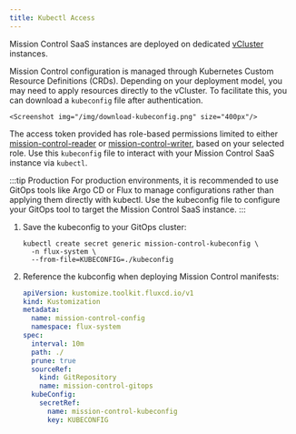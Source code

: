 ```yaml
---
title: Kubectl Access
---
```


Mission Control SaaS instances are deployed on dedicated [vCluster](https://www.vcluster.com/) instances.

Mission Control configuration is managed through Kubernetes Custom Resource Definitions (CRDs). Depending on your deployment model, you may need to apply resources directly to the vCluster. To facilitate this, you can download a `kubeconfig` file after authentication.

    <Screenshot img="/img/download-kubeconfig.png" size="400px"/>

The access token provided has role-based permissions limited to either [mission-control-reader](https://github.com/flanksource/mission-control-chart/blob/main/chart/templates/rbac.yaml#L130-L143) or [mission-control-writer](https://github.com/flanksource/mission-control-chart/blob/main/chart/templates/rbac.yaml#L145C1-L169C17), based on your selected role. Use this `kubeconfig` file to interact with your Mission Control SaaS instance via `kubectl`.

:::tip Production
For production environments, it is recommended to use GitOps tools like Argo CD or Flux to manage configurations rather than applying them directly with kubectl. Use the kubeconfig file to configure your GitOps tool to target the Mission Control SaaS instance.
:::



1. Save the kubeconfig to your GitOps cluster:

    ```shell
    kubectl create secret generic mission-control-kubeconfig \
      -n flux-system \
      --from-file=KUBECONFIG=./kubeconfig
    ```


1. Reference the kubconfig when deploying Mission Control manifests:

    ```yaml
    apiVersion: kustomize.toolkit.fluxcd.io/v1
    kind: Kustomization
    metadata:
      name: mission-control-config
      namespace: flux-system
    spec:
      interval: 10m
      path: ./
      prune: true
      sourceRef:
        kind: GitRepository
        name: mission-control-gitops
      kubeConfig:
        secretRef:
          name: mission-control-kubeconfig
          key: KUBECONFIG
    ```




